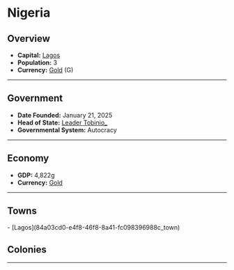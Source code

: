 <!--UNDEDITED FILE, remove this entire line if this file has been edited!-->
# <!--NAME-->Nigeria<!--NAME-->

## Overview

- **Capital:** <!--CAPITAL_LINK-->[Lagos](84a03cd0-e4f8-46f8-8a41-fc098396988c_town)<!--CAPITAL_LINK-->
- **Population:** <!--POPULATION-->3<!--POPULATION-->
- **Currency:** <!--CURRENCY_LINK-->[Gold](Gold_currency)<!--CURRENCY_LINK--> (<!--CURRENCY_ABV-->G<!--CURRENCY_ABV-->)

---

## Government

- **Date Founded:** <!--FOUNDED-->January 21, 2025<!--FOUNDED-->
- **Head of State:** <!--LEADER_TITLE_LINK-->[Leader Tobinio_](Tobinio__user)<!--LEADER_TITLE_LINK-->
- **Governmental System:** <!--GOVERNMENT-->Autocracy<!--GOVERNMENT-->

---

## Economy

- **GDP:** <!--GDP-->4,822g<!--GDP-->
- **Currency:** <!--CURRENCY_LINK-->[Gold](Gold_currency)<!--CURRENCY_LINK-->

---

## Towns

<!--TOWNS-->- [Lagos](84a03cd0-e4f8-46f8-8a41-fc098396988c_town)<!--TOWNS-->

## Colonies

<!--COLONIES--><!--COLONIES-->

---